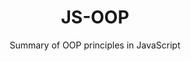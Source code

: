 <h1 font-family="san-serif"  align="center">JS-OOP</h1>

  <p align="center">
Summary of OOP principles in JavaScript
    <br />
    <br />
    <br />
    




